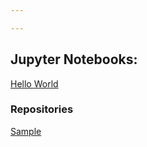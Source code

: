 ```yaml
---

---
```


## Jupyter Notebooks:

[Hello World](/HelloWorld)

### Repositories  
[Sample](https://github.com/lindsey-calvert/sample)



